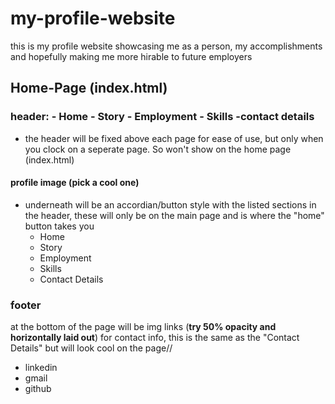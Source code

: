 # my-profile-website
this is my profile website showcasing me as a person, my accomplishments and hopefully making me more hirable to future employers

## Home-Page (index.html)

### header: - Home - Story - Employment - Skills -contact details
  - the header will be fixed above each page for ease of use, but only when you clock on a seperate page. So won't show on the home page (index.html)

#### profile image (pick a cool one)
- underneath will be an accordian/button style with the listed sections in the header, these will only be on the main page and is where the "home" button takes you 
  - Home 
  - Story
  - Employment
  - Skills
  - Contact Details

### footer
at the bottom of the page will be img links (**try 50% opacity and horizontally laid out**) for contact info, this is the same as the "Contact Details" but will look cool on the page//
- linkedin
- gmail
- github

